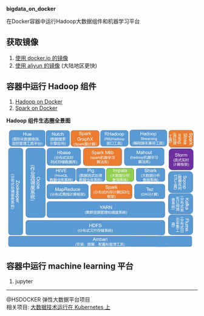 **bigdata_on_docker**

在Docker容器中运行Hadoop大数据组件和机器学习平台

## 获取镜像
1. [使用 docker.io 的镜像](images_aliyun.md)
1. [使用 aliyun 的镜像](images_aliyun.md) (大陆地区更快)


## 容器中运行 Hadoop 组件

1. [Hadoop on Docker](hadoop)
1. [Spark on Docker](spark)

**Hadoop 组件生态圈全景图**

![hadoop_arch.png](./pics/hadoop_arch.png)

## 容器中运行 machine learning 平台
1. jupyter


---
@HSDOCKER 弹性大数据平台项目   
相关项目:  [大数据技术运行在 Kubernetes 上](https://github.com/hbulpf/HSDocker)  